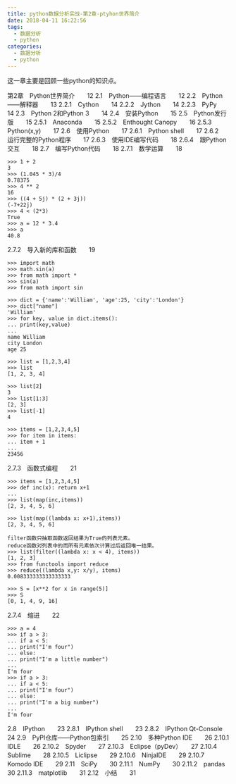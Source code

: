 ```yaml
---
title: python数据分析实战-第2章-ptyhon世界简介
date: 2018-04-11 16:22:56
tags:
  - 数据分析
  - python
categories:
  - 数据分析
  - python
---
```


这一章主要是回顾一些python的知识点。

第2章　Python世界简介　　12
2.1　Python——编程语言　　12
2.2　Python——解释器　　13
2.2.1　Cython　　14
2.2.2　Jython　　14
2.2.3　PyPy　　14
2.3　Python 2和Python 3　　14
2.4　安装Python　　15
2.5　Python发行版　　15
2.5.1　Anaconda　　15
2.5.2　Enthought Canopy　　16
2.5.3　Python(x,y)　　17
2.6　使用Python　　17
2.6.1　Python shell　　17
2.6.2　运行完整的Python程序　　17
2.6.3　使用IDE编写代码　　18
2.6.4　跟Python交互　　18
2.7　编写Python代码　　18
2.7.1　数学运算　　18
```
>>> 1 + 2
3
>>> (1.045 * 3)/4
0.78375
>>> 4 ** 2
16
>>> ((4 + 5j) * (2 + 3j))
(-7+22j)
>>> 4 < (2*3)
True
>>> a = 12 * 3.4
>>> a
40.8
```
2.7.2　导入新的库和函数　　19
```
>>> import math
>>> math.sin(a)
>>> from math import *
>>> sin(a)
>>> from math import sin

>>> dict = {'name':'William', 'age':25, 'city':'London'}
>>> dict["name"]
'William'
>>> for key, value in dict.items():
... print(key,value)
...
name William
city London
age 25

>>> list = [1,2,3,4]
>>> list
[1, 2, 3, 4]

>>> list[2]
3
>>> list[1:3]
[2, 3]
>>> list[-1]
4

>>> items = [1,2,3,4,5]
>>> for item in items:
... item + 1
...
23456

```
2.7.3　函数式编程　　21
```
>>> items = [1,2,3,4,5]
>>> def inc(x): return x+1
...
>>> list(map(inc,items))
[2, 3, 4, 5, 6]

>>> list(map((lambda x: x+1),items))
[2, 3, 4, 5, 6]

filter函数只抽取函数返回结果为True的列表元素。
reduce函数对列表中的而所有元素依次计算过后返回唯一结果。
>>> list(filter((lambda x: x < 4), items))
[1, 2, 3]
>>> from functools import reduce
>>> reduce((lambda x,y: x/y), items)
0.008333333333333333

>>> S = [x**2 for x in range(5)]
>>> S
[0, 1, 4, 9, 16]
```
2.7.4　缩进　　22
```
>>> a = 4
>>> if a > 3:
... if a < 5:
... print("I'm four")
... else:
... print("I'm a little number")
...
I'm four
>>> if a > 3:
... if a < 5:
... print("I'm four")
... else:
... print("I'm a big number")
...
I'm four

```
2.8　IPython　　23
2.8.1　IPython shell　　23
2.8.2　IPython Qt-Console　　24
2.9　PyPI仓库——Python包索引　　25
2.10　多种Python IDE　　26
2.10.1　IDLE　　26
2.10.2　Spyder　　27
2.10.3　Eclipse（pyDev）　　27
2.10.4　Sublime　　28
2.10.5　Liclipse　　29
2.10.6　NinjaIDE　　29
2.10.7　Komodo IDE　　29
2.11　SciPy　　30
2.11.1　NumPy　　30
2.11.2　pandas　　30
2.11.3　matplotlib　　31
2.12　小结　　31
